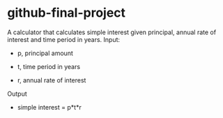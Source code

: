 # github-final-project

A calculator that calculates simple interest given principal, annual rate of interest and time period in years.
Input:

   * p, principal amount
   
   * t, time period in years
   
   * r, annual rate of interest
   
Output

   * simple interest = p\*t*r
   
